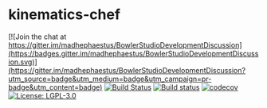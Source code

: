 # kinematics-chef

[![Join the chat at https://gitter.im/madhephaestus/BowlerStudioDevelopmentDiscussion](https://badges.gitter.im/madhephaestus/BowlerStudioDevelopmentDiscussion.svg)](https://gitter.im/madhephaestus/BowlerStudioDevelopmentDiscussion?utm_source=badge&utm_medium=badge&utm_campaign=pr-badge&utm_content=badge)
[![Build Status](https://travis-ci.org/CommonWealthRobotics/kinematics-chef.svg?branch=master)](https://travis-ci.org/CommonWealthRobotics/kinematics-chef)
[![Build status](https://ci.appveyor.com/api/projects/status/69ryb38xhj0ckbru?svg=true)](https://ci.appveyor.com/project/Octogonapus/kinematics-chef)
[![codecov](https://codecov.io/gh/CommonWealthRobotics/kinematics-chef/branch/master/graph/badge.svg)](https://codecov.io/gh/CommonWealthRobotics/kinematics-chef)
[![License: LGPL-3.0](https://img.shields.io/github/license/CommonWealthRobotics/kinematics-chef.svg)](https://img.shields.io/github/license/CommonWealthRobotics/kinematics-chef.svg)
